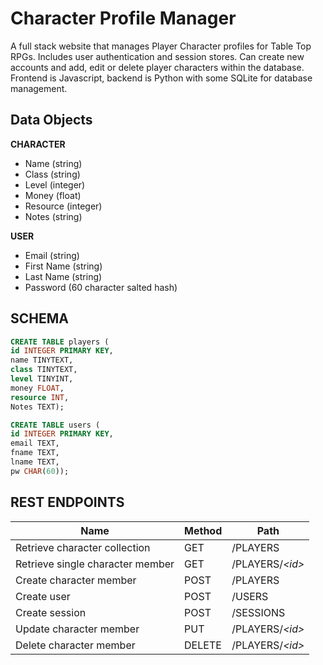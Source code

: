 # Character Profile Manager

A full stack website that manages Player Character profiles for Table Top RPGs. Includes user authentication and session stores. Can create new accounts and add, edit or delete player characters within the database. Frontend is Javascript, backend is Python with some SQLite for database management.

## Data Objects

**CHARACTER**

* Name (string)
* Class (string)
* Level (integer)
* Money (float)
* Resource (integer)
* Notes (string)

**USER**

* Email (string)
* First Name (string)
* Last Name (string)
* Password (60 character salted hash)

## SCHEMA

```sql
CREATE TABLE players (
id INTEGER PRIMARY KEY,
name TINYTEXT,
class TINYTEXT,
level TINYINT,
money FLOAT,
resource INT,
Notes TEXT);
```

```sql
CREATE TABLE users (
id INTEGER PRIMARY KEY,
email TEXT,
fname TEXT,
lname TEXT,
pw CHAR(60));
```

## REST ENDPOINTS

Name 			      	 | Method | Path
---------------------------------|--------|---------------
Retrieve character collection    | GET    | /PLAYERS
Retrieve single character member | GET	  | /PLAYERS/*\<id\>*
Create character member 	 | POST	  | /PLAYERS
Create user			 | POST	  | /USERS
Create session			 | POST	  | /SESSIONS
Update character member 	 | PUT	  | /PLAYERS/*\<id\>*
Delete character member 	 | DELETE | /PLAYERS/*\<id\>*

